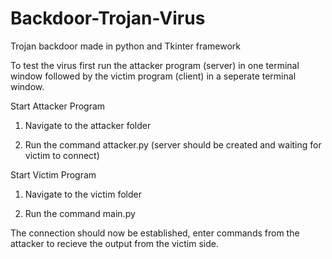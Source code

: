 # Backdoor-Trojan-Virus
Trojan backdoor made in python and Tkinter framework

To test the virus first run the attacker program (server) in one terminal window followed by the victim program (client) in a seperate terminal window.

Start Attacker Program

1. Navigate to the attacker folder

2. Run the command attacker.py (server should be created and waiting for victim to connect)


Start Victim Program

1. Navigate to the victim folder

2. Run the command main.py 

The connection should now be established, enter commands from the attacker to recieve the output from the victim side.
